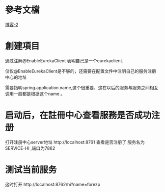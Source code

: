 # 參考文檔
[博客-2](https://www.fangzhipeng.com/springcloud/2017/06/01/sc01-eureka.html)

# 創建項目
通过注解@EnableEurekaClient 表明自己是一个eurekaclient.

仅仅@EnableEurekaClient是不够的，还需要在配置文件中注明自己的服务注册中心的地址

需要指明spring.application.name,这个很重要，这在以后的服务与服务之间相互调用一般都是根据这个name 。

# 启动后，在註冊中心查看服務是否成功注册
打开注册中心server地址 http://localhost:8761
查看是否注册了 服务名为SERVICE-HI ,端口为7862

# 测试当前服务 
这时打开 http://localhost:8762/hi?name=forezp 